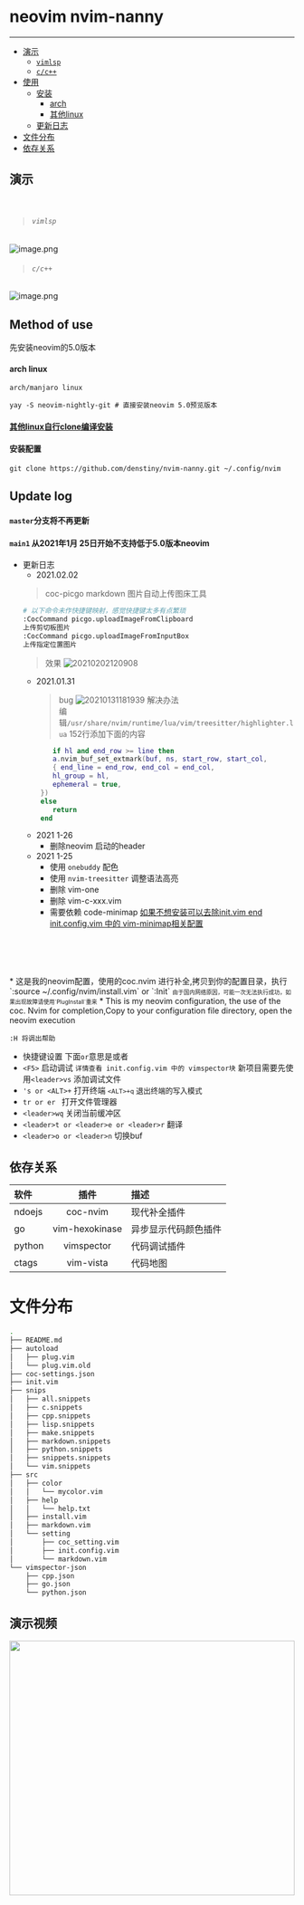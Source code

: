 # neovim nvim-nanny
---
* [演示](#演示)
	* [`vimlsp`](#vimlsp)
	* [`c/c++`](#c%2Fc%2B%2B)
* [使用](#method-of-use)  
	* [安装](#安装配置)
		* [arch](#arch-linux)
		* [其他linux](#其他linux自行clone编译安装)
	* [更新日志](#update-log)
* [文件分布](#文件分布)
* [依存关系](#依存关系)
## 演示  
<br> 

> ###### `vimlsp`
![image.png](https://i.loli.net/2021/01/25/nWs7Jr64RQbUcYM.png)
> ###### `c/c++`
![image.png](https://i.loli.net/2021/01/25/TALRiyaOSoBGmDW.png)

## Method of use    
先安装neovim的5.0版本  
#### arch linux
`arch/manjaro linux`
```shell
yay -S neovim-nightly-git # 直接安装neovim 5.0预览版本
```
####   <u>其他linux自行clone编译安装</u>
#### 安装配置
```shell
git clone https://github.com/denstiny/nvim-nanny.git ~/.config/nvim
```

## Update log
#### `master`分支将不再更新
#### `main1` 从2021年1月 25日开始不支持低于5.0版本neovim  
*  更新日志
	* 2021.02.02
	> coc-picgo
	markdown 图片自动上传图床工具
	```sh
	# 以下命令未作快捷键映射，感觉快捷键太多有点繁琐
	:CocCommand picgo.uploadImageFromClipboard
	上传剪切板图片
	:CocCommand picgo.uploadImageFromInputBox 
	上传指定位置图片
	```
	> 效果
	![20210202120908](https://i.loli.net/2021/02/02/k1OVB3wduzDHMhj.png)
	* 2021.01.31
		> bug
		![20210131181939](https://i.loli.net/2021/01/31/9JMWnYZiHN7vdmR.png)
		> 解决办法  
		编辑`/usr/share/nvim/runtime/lua/vim/treesitter/highlighter.lua` 152行添加下面的内容
		```lua
		    if hl and end_row >= line then
			a.nvim_buf_set_extmark(buf, ns, start_row, start_col,
			{ end_line = end_row, end_col = end_col,
			hl_group = hl,
			ephemeral = true, 
		 })
		 else 
			return 
		 end
		```
	* 2021 1-26
		* 删除neovim 启动的header
	* 2021 1-25
		* 使用 `onebuddy` 配色
		* 使用 `nvim-treesitter` 调整语法高亮
		* 删除 vim-one 
		* 删除 vim-c-xxx.vim
		* 需要依赖 code-minimap <u>如果不想安装可以去除init.vim end init.config.vim 中的 vim-minimap相关配置</u>
<br>  
<br>  
<br>  
<br>  
* 这是我的neovim配置，使用的coc.nvim 进行补全,拷贝到你的配置目录，执行`:source ~/.config/nvim/install.vim` or `:Init`   
<font size=1> 由于国内网络原因，可能一次无法执行成功，如果出现故障请使用`PlugInstall`重来</font>
* This is my neovim configuration, the use of the coc. Nvim for completion,Copy to your configuration file directory, open the neovim execution     


    
`:H 将调出帮助`
- 快捷键设置 下面`or`意思是或者  
- `<F5>` 启动调试 `详情查看 init.config.vim 中的 vimspector块` 
新项目需要先使用`<leader>vs`  添加调试文件
- `'s or <ALT>+` 打开终端 <font size=2 >`<ALT>+q` 退出终端的写入模式</font>
- `tr or er ` 打开文件管理器
- `<leader>wq` 关闭当前缓冲区
- `<leader>t or <leader>e or <leader>r`  翻译
- `<leader>o or <leader>n` 切换buf

## 依存关系
|软件|插件|描述|
|:-|:-:|:-|
|ndoejs|coc-nvim|现代补全插件
|go|vim-hexokinase|异步显示代码颜色插件
|python|vimspector|代码调试插件
|ctags|vim-vista|代码地图

# 文件分布
```sh
.
├── README.md
├── autoload
│   ├── plug.vim
│   └── plug.vim.old
├── coc-settings.json
├── init.vim
├── snips
│   ├── all.snippets
│   ├── c.snippets
│   ├── cpp.snippets
│   ├── lisp.snippets
│   ├── make.snippets
│   ├── markdown.snippets
│   ├── python.snippets
│   ├── snippets.snippets
│   └── vim.snippets
├── src
│   ├── color
│   │   └── mycolor.vim
│   ├── help
│   │   └── help.txt
│   ├── install.vim
│   ├── markdown.vim
│   └── setting
│       ├── coc_setting.vim
│       ├── init.config.vim
│       └── markdown.vim
└── vimspector-json
    ├── cpp.json
    ├── go.json
    └── python.json

```


## 演示视频
 <a href="https://www.bilibili.com/video/BV16v4y1f7kV">  <span>  <img border="0" src="https://i.loli.net/2021/02/01/YtXQaW4GPigSxqT.png" height="450" width="100%"/>
  </a>

